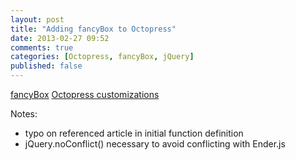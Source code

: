 ```yaml
---
layout: post
title: "Adding fancyBox to Octopress"
date: 2013-02-27 09:52
comments: true
categories: [Octopress, fancyBox, jQuery]
published: false
---
```


[fancyBox](http://fancyapps.com/fancybox/)
[Octopress customizations](http://www.ewal.net/2012/09/08/octopress-customizations/)

Notes:
* typo on referenced article in initial function definition
* jQuery.noConflict() necessary to avoid conflicting with Ender.js